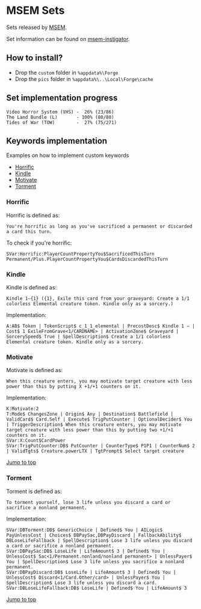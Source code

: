 # MSEM Sets

Sets released by [MSEM](https://snapdragonfirework.wixsite.com/msem2).

Set information can be found on [msem-instigator](https://msem-instigator.herokuapp.com).

## How to install?

* Drop the `custom` folder in `%appdata%\Forge`
* Drop the `pics` folder in `%appdata%\..\Local\Forge\cache`

## Set implementation progress

```text
Video Horror System (VHS) -  26% (23/86)
The Land Bundle (L)       - 100% (80/80)
Tides of War (TOW)        -  27% (75/271)
```

## Keywords implementation

Examples on how to implement custom keywords

* [Horrific](#horrific)
* [Kindle](#kindle)
* [Motivate](#motivate)
* [Torment](#torment)

### Horrific

Horrific is defined as:

```text
You're horrific as long as you've sacrificed a permanent or discarded a card this turn.
```

To check if you're horrific:

```text
SVar:Horrific:PlayerCountPropertyYou$SacrificedThisTurn Permanent/Plus.PlayerCountPropertyYou$CardsDiscardedThisTurn
```

### Kindle

Kindle is defined as:

```text
Kindle 1—{1} ({1}, Exile this card from your graveyard: Create a 1/1 colorless Elemental creature token. Kindle only as a sorcery.)
```

Implementation:

```text
A:AB$ Token | TokenScript$ c_1_1_elemental | PrecostDesc$ Kindle 1 — | Cost$ 1 ExileFromGrave<1/CARDNAME> | ActivationZone$ Graveyard | SorcerySpeed$ True | SpellDescription$ Create a 1/1 colorless Elemental creature token. Kindle only as a sorcery.
```

### Motivate

Motivate is defined as:

```text
When this creature enters, you may motivate target creature with less power than this by putting X +1/+1 counters on it.
```

Implementation:

```text
K:Motivate:2
T:Mode$ ChangesZone | Origin$ Any | Destination$ Battlefield | ValidCard$ Card.Self | Execute$ TrigPutCounter | OptionalDecider$ You | TriggerDescription$ When this creature enters, you may motivate target creature with less power than this by putting two +1/+1 counters on it.
SVar:X:Count$CardPower
SVar:TrigPutCounter:DB$ PutCounter | CounterType$ P1P1 | CounterNum$ 2 | ValidTgts$ Creature.powerLTX | TgtPrompt$ Select target creature
```

[Jump to top](#keywords-implementation)

### Torment

Torment is defined as:

```text
To torment yourself, lose 3 life unless you discard a card or sacrifice a nonland permanent.
```

Implementation:

```text
SVar:DBTorment:DB$ GenericChoice | Defined$ You | AILogic$ PayUnlessCost | Choices$ DBPaySac,DBPayDiscard | FallbackAbility$ DBLoseLifeFallback | SpellDescription$ Lose 3 life unless you discard a card or sacrifice a nonland permanent.
SVar:DBPaySac:DB$ LoseLife | LifeAmount$ 3 | Defined$ You | UnlessCost$ Sac<1/Permanent.nonland/nonland permanent> | UnlessPayer$ You | SpellDescription$ Lose 3 life unless you sacrifice a nonland permanent.
SVar:DBPayDiscard:DB$ LoseLife | LifeAmount$ 3 | Defined$ You | UnlessCost$ Discard<1/Card.Other/card> | UnlessPayer$ You | SpellDescription$ Lose 3 life unless you discard a card.
SVar:DBLoseLifeFallback:DB$ LoseLife | Defined$ You | LifeAmount$ 3
```

[Jump to top](#keywords-implementation)